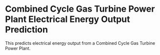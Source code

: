 # Combined Cycle Gas Turbine Power Plant Electrical Energy Output Prediction
This predicts electrical energy output from a Combined Cycle Gas Turbine Power Plant. 
